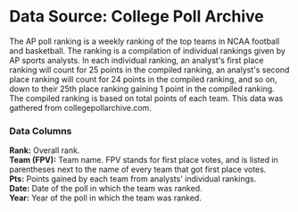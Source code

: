 # Data Source: College Poll Archive #
The AP poll ranking is a weekly ranking of the top teams in NCAA football and basketball. The ranking is a compilation of individual rankings given by AP sports analysts. In each individual ranking, an analyst's first place ranking will count for 25 points in the compiled ranking, an analyst's second place ranking will count for 24 points in the compiled ranking, and so on, down to their 25th place ranking gaining 1 point in the compiled ranking. The compiled ranking is based on total points of each team. This data was gathered from collegepollarchive.com.

### Data Columns ###
**Rank:** Overall rank.\
**Team (FPV):** Team name. FPV stands for first place votes, and is listed in parentheses next to the name of every team that got first place votes.\
**Pts:** Points gained by each team from analysts' individual rankings.\
**Date:** Date of the poll in which the team was ranked.\
**Year:** Year of the poll in which the team was ranked.
